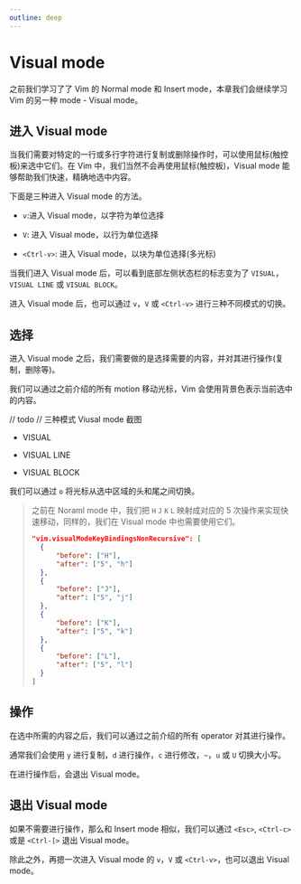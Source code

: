 ```yaml
---
outline: deep
---
```


# Visual mode

之前我们学习了了 Vim 的 Normal mode 和 Insert mode，本章我们会继续学习 Vim 的另一种 mode - Visual mode。

## 进入 Visual mode

当我们需要对特定的一行或多行字符进行复制或删除操作时，可以使用鼠标(触控板)来选中它们。在 Vim 中，我们当然不会再使用鼠标(触控板)，Visual mode 能够帮助我们快速，精确地选中内容。

下面是三种进入 Visual mode 的方法。

- `v`:进入 Visual mode，以字符为单位选择

- `V`: 进入 Visual mode，以行为单位选择

- `<Ctrl-v>`: 进入 Visual mode，以块为单位选择(多光标)

当我们进入 Visual mode 后，可以看到底部左侧状态栏的标志变为了 `VISUAL`，`VISUAL LINE` 或 `VISUAL BLOCK`。

进入 Visual mode 后，也可以通过 `v`，`V` 或 `<Ctrl-v>` 进行三种不同模式的切换。

## 选择

进入 Visual mode 之后，我们需要做的是选择需要的内容，并对其进行操作(复制，删除等)。

我们可以通过之前介绍的所有 motion 移动光标，Vim 会使用背景色表示当前选中的内容。

// todo
// 三种模式 Viusal mode 截图

- VISUAL

- VISUAL LINE

- VISUAL BLOCK

我们可以通过 `o` 将光标从选中区域的头和尾之间切换。

> 之前在 Noraml mode 中，我们把 `H` `J` `K` `L` 映射成对应的 5 次操作来实现快速移动，同样的，我们在 Visual mode 中也需要使用它们。
>
> ```json
> "vim.visualModeKeyBindingsNonRecursive": [
> 	{
> 		"before": ["H"],
> 		"after": ["5", "h"]
> 	},
> 	{
> 		"before": ["J"],
> 		"after": ["5", "j"]
> 	},
> 	{
> 		"before": ["K"],
> 		"after": ["5", "k"]
> 	},
> 	{
> 		"before": ["L"],
> 		"after": ["5", "l"]
> 	}
> ]
> ```

## 操作

在选中所需的内容之后，我们可以通过之前介绍的所有 operator 对其进行操作。

通常我们会使用 `y` 进行复制，`d` 进行操作，`c` 进行修改，`~`，`u` 或 `U` 切换大小写。

在进行操作后，会退出 Visual mode。

## 退出 Visual mode

如果不需要进行操作，那么和 Insert mode 相似，我们可以通过 `<Esc>`, `<Ctrl-c>` 或是 `<Ctrl-[>` 退出 Visual mode。

除此之外，再摁一次进入 Visual mode 的 `v`，`V` 或 `<Ctrl-v>`，也可以退出 Visual mode。
